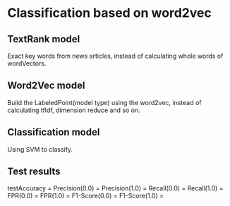 # Classification based on word2vec

## TextRank model

Exact key words from news articles, instead of calculating whole words of wordVectors.

## Word2Vec model

Build the LabeledPoint(model type) using the word2vec, instead of calculating tfIdf, dimension reduce and so on.


## Classification model

Using SVM to classify.


## Test results
testAccuracy =
Precision(0.0) =
Precision(1.0) =
Recall(0.0) =
Recall(1.0) =
FPR(0.0) =
FPR(1.0) =
F1-Score(0.0) =
F1-Score(1.0) =